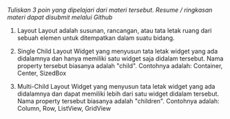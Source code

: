 *Tuliskan 3 poin yang dipelajari dari materi tersebut. Resume / ringkasan materi dapat disubmit melalui Github*

1. Layout
Layout adalah susunan, rancangan, atau tata letak ruang dari sebuah elemen untuk ditempatkan dalam suatu bidang. 

2. Single Child Layout
Widget yang menyusun tata letak widget yang ada didalamnya dan hanya memiliki satu widget saja didalam tersebut. Nama property tersebut biasanya adalah "child".
Contohnya adalah: Container, Center, SizedBox

3. Multi-Child Layout
Widget yang menyusun tata letak widget yang ada didalamnya dan dapat memiliki lebih dari satu widget didalam tersebut. Nama property tersebut biasanya adalah "children".
Contohnya adalah: Column, Row, ListView, GridView